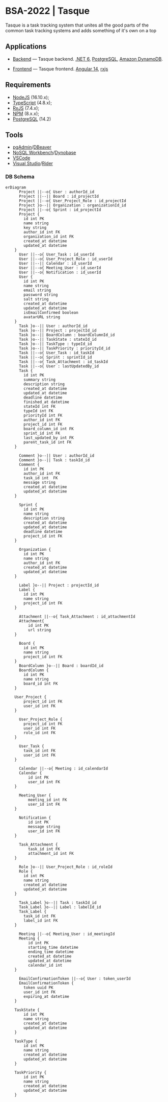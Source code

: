 # BSA-2022 | Tasque

Tasque is a task tracking system that unites all the good parts of the common task tracking systems and adds something of it's own on a top

## Applications

- [Backend](./backend) — Tasque backend. [.NET 6](https://www.c-sharpcorner.com/article/what-is-new-in-net-6-0/), [PostgreSQL](https://www.postgresql.org), [Amazon DynamoDB](https://aws.amazon.com/dynamodb/).

- [Frontend](./frontend) — Tasque frontend. [Angular 14](https://angular.io/), [rxjs](https://rxjs.dev)

## Requirements

- [NodeJS](https://nodejs.org/en/) (16.10.x);
- [TypeScript](https://www.typescriptlang.org/) (4.8.x);
- [RxJS](https://rxjs.dev/) (7.4.x);
- [NPM](https://www.npmjs.com/) (8.x.x);
- [PostgreSQL](https://www.postgresql.org/) (14.2)

## Tools

- [pgAdmin](https://www.pgadmin.org/)/[DBeaver](https://dbeaver.io/)
- [NoSQL Workbench](https://docs.aws.amazon.com/amazondynamodb/latest/developerguide/workbench.settingup.html)/[Dynobase](https://dynobase.dev/)
- [VSCode](https://code.visualstudio.com/)
- [Visual Studio](https://visualstudio.microsoft.com/vs/)/[Rider](https://www.jetbrains.com/rider/)

### DB Schema

```mermaid
erDiagram
      Project ||--o{ User : authorId_id
      Project ||--|| Board : id_projectId
      Project ||--o{ User_Project_Role : id_projectId
      Project }o--|| Organization : organizationId_id
      Project ||--o{ Sprint : id_projectId
      Project {
        id int PK
        name string
        key string
        author_id int FK
        organization_id int FK
        created_at datetime
        updated_at datetime
    }
      User ||--o{ User_Task : id_userId
      User ||--o{ User_Project_Role : id_userId
      User ||--|| Calendar : id_userId
      User ||--o{ Meeting_User : id_userId
      User ||--o{ Notification : id_userId
      User {
        id int PK
        name string
        email string
        password string
        salt string
        created_at datetime
        updated_at datetime
	    isEmailConfirmed boolean
        avatarURL string
    }
      Task }o--|| User : authorId_id
      Task }o--|| Project : projectId_id
      Task }o--|| BoardColumn : boardColumnId_id
      Task }o--|| TaskState : stateId_id
      Task }o--|| TaskType : typeId_id
      Task }o--|| TaskPriority : priorityId_id
      Task ||--o{ User_Task : id_taskId
      Task ||--o{ Sprint : sprintId_id
      Task ||--o{ Task_Attachment : id_taskId
      Task ||--o{ User : lastUpdatedBy_id
      Task {
        id int PK
        summary string
        description string
        created_at datetime
        updated_at datetime
        deadline datetime
        finished_at datetime
        stateId int FK
        typeId int FK
        priorityId int FK
        author_id int FK
        project_id int FK
        board_column_id int FK
        sprint_id int FK
        last_updated_by int FK
        parent_task_id int FK
    }

      Comment }o--|| User : authorId_id
      Comment }o--|| Task : taskId_id
      Comment {
        id int PK
        author_id int FK
        task_id int  FK
        message string
        created_at datetime
        updated_at datetime
    }

      Sprint {
        id int PK
        name string
        description string
        created_at datetime
        updated_at datetime
        deadline datetime
        project_id int FK
    }

      Organization {
        id int PK
        name string
        author_id int FK
        created_at datetime
        updated_at datetime
    }

      Label }o--|| Project : projectId_id
      Label {
        id int PK
        name string
        project_id int FK
    }

      Attachment ||--o{ Task_Attachment : id_attachmentId
      Attachment{
	      id int PK
	      url string
    }

      Board {
        id int PK
        name string
        project_id int FK
    }
      BoardColumn }o--|| Board : boardId_id
      BoardColumn {
        id int PK
        name string
        board_id int FK
    }

    User_Project {
        project_id int FK
        user_id int FK
    }

      User_Project_Role {
        project_id int FK
        user_id int FK
        role_id int FK
    }

      User_Task {
        task_id int FK
        user_id int FK
    }

      Calendar ||--o{ Meeting : id_calendarId
      Calendar {
	      id int PK
	      user_id int FK
    }

      Meeting_User {
	      meeting_id int FK
	      user_id int FK
    }

      Notification {
	      id int PK
	      message string
	      user_id int FK
    }

      Task_Attachment {
	      task_id int FK
	      attachment_id int FK
    }

      Role }o--|| User_Project_Role : id_roleId
      Role {
        id int PK
        name string
        created_at datetime
        updated_at datetime
    }

      Task_Label }o--|| Task : taskId_id
      Task_Label }o--|| Label : labelId_id
      Task_Label {
        task_id int FK
        label_id int FK
    }

      Meeting ||--o{ Meeting_User : id_meetingId
      Meeting {
	      id int PK
	      starting_time datetime
	      ending_time datetime
	      created_at datetime
	      updated_at datetime
	      calendar_id int
    }

      EmailConfirmationToken ||--o{ User : token_userId
      EmailConfirmationToken {
        token uuid PK
        user_id int FK
        expiring_at datetime
    }

    TaskState {
        id int PK
        name string
        created_at datetime
        updated_at datetime
    }

    TaskType {
        id int PK
        name string
        created_at datetime
        updated_at datetime
    }

    TaskPriority {
        id int PK
        name string
        created_at datetime
        updated_at datetime
    }

```
